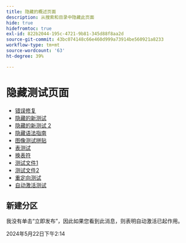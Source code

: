 ```yaml
---
title: 隐藏的概述页面
description: 从搜索和目录中隐藏此页面
hide: true
hidefromtoc: true
exl-id: 822b2044-195c-4721-9b81-345d88f8aa2d
source-git-commit: 43bc074148c66e460d999a73914be560921a8233
workflow-type: tm+mt
source-wordcount: '63'
ht-degree: 39%

---
```


# 隐藏测试页面

+ [错误修复](hidden/bug-fixes.md)
+ [隐藏的新测试](hidden-new-test.md)
+ [隐藏的新测试 2](hidden-new-test-2.md)
+ [隐藏语法指南](hidden/syntax-style-guide.md)
+ [图像测试拼贴](hidden/test-page.md)
+ [表测试](hidden/tables.md)
+ [换表符](hidden/table-breaks.md)
+ [测试文件1](hidden/note-test.md)
+ [测试文件2](hidden-test.md)
+ [重定向测试](hidden/test-redirection.md)
+ [自动激活测试](hidden/autoactivate.md)

## 新建分区

我没有单击“立即发布”，因此如果您看到此消息，则表明自动激活已起作用。

2024年5月22日下午2:14
